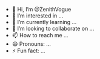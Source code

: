 - 👋 Hi, I’m @ZenithVogue
- 👀 I’m interested in ...
- 🌱 I’m currently learning ...
- 💞️ I’m looking to collaborate on ...
- 📫 How to reach me ...
- 😄 Pronouns: ...
- ⚡ Fun fact: ...

<!---
ZenithVogue/ZenithVogue is a ✨ special ✨ repository because its `README.md` (this file) appears on your GitHub profile.
You can click the Preview link to take a look at your changes.
--->
